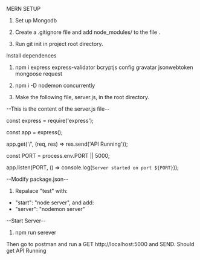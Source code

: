 MERN SETUP

1. Set up Mongodb

2. Create a .gitignore file and add node_modules/ to the file .

3. Run git init in project root directory.

Install dependences

1. npm i express express-validator bcryptjs config gravatar jsonwebtoken mongoose request

2. npm i -D nodemon concurrently

3. Make the following file, server.js, in the root directory.

--This is the content of the server.js file--

const express = require('express');

const app = express();

app.get('/', (req, res) => res.send('API Running'));

const PORT = process.env.PORT || 5000;

app.listen(PORT, () => console.log(`Server started on port ${PORT}`));

--Modify package.json--
1. Repalace "test" with:
- "start": "node server", 
and add:
- "server": "nodemon server"

--Start Server--
1. npm run serever

Then go to postman and run a GET http://localhost:5000 and SEND.
Should get API Running